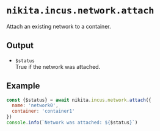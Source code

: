 
# `nikita.incus.network.attach`

Attach an existing network to a container.

## Output

* `$status`   
  True if the network was attached.

## Example

```js
const {$status} = await nikita.incus.network.attach({
  name: 'network0',
  container: 'container1'
})
console.info(`Network was attached: ${$status}`)
```
